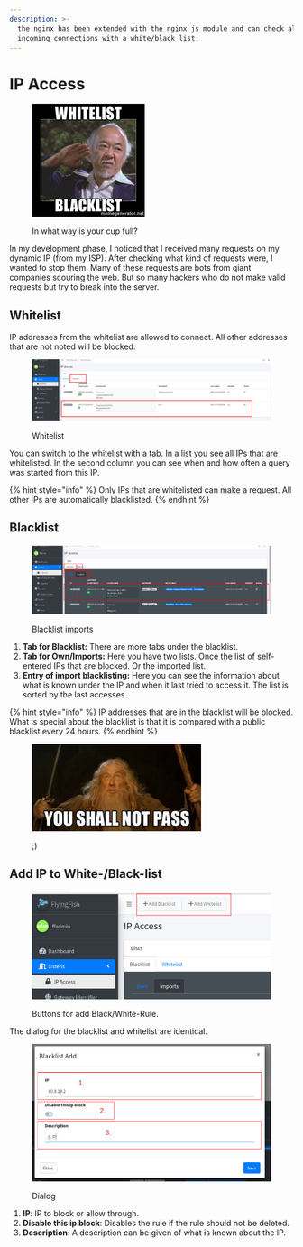```yaml
---
description: >-
  the nginx has been extended with the nginx js module and can check all
  incoming connections with a white/black list.
---
```


# IP Access

<figure><img src="../../../.gitbook/assets/74698887.jpg" alt="" width="200"><figcaption><p>In what way is your cup full?</p></figcaption></figure>

In my development phase, I noticed that I received many requests on my dynamic IP (from my ISP). After checking what kind of requests were, I wanted to stop them. Many of these requests are bots from giant companies scouring the web. But so many hackers who do not make valid requests but try to break into the server.

## Whitelist

IP addresses from the whitelist are allowed to connect. All other addresses that are not noted will be blocked.

<figure><img src="../../../.gitbook/assets/ipaccess_whitelist.png" alt=""><figcaption><p>Whitelist</p></figcaption></figure>

You can switch to the whitelist with a tab. In a list you see all IPs that are whitelisted. In the second column you can see when and how often a query was started from this IP.

{% hint style="info" %}
Only IPs that are whitelisted can make a request. All other IPs are automatically blacklisted.
{% endhint %}

## Blacklist

<figure><img src="../../../.gitbook/assets/blacklist_imports.png" alt=""><figcaption><p>Blacklist imports</p></figcaption></figure>

1. **Tab for Blacklist:** There are more tabs under the blacklist.
2. **Tab for Own/Imports:** Here you have two lists. Once the list of self-entered IPs that are blocked. Or the imported list.
3. **Entry of import blacklisting:** Here you can see the information about what is known under the IP and when it last tried to access it. The list is sorted by the last accesses.

{% hint style="info" %}
IP addresses that are in the blacklist will be blocked. What is special about the blacklist is that it is compared with a public blacklist every 24 hours.
{% endhint %}

<figure><img src="../../../.gitbook/assets/9cea3f2294accd4964cf49d409b86889.jpg" alt=""><figcaption><p>;)</p></figcaption></figure>

## Add IP to White-/Black-list

<figure><img src="../../../.gitbook/assets/ipaccess_add.png" alt=""><figcaption><p>Buttons for add Black/White-Rule.</p></figcaption></figure>

The dialog for the blacklist and whitelist are identical.

<figure><img src="../../../.gitbook/assets/ipaccess_adddialog.png" alt=""><figcaption><p>Dialog</p></figcaption></figure>

1. **IP**: IP to block or allow through.
2. **Disable this ip block**: Disables the rule if the rule should not be deleted.
3. **Description**: A description can be given of what is known about the IP.
